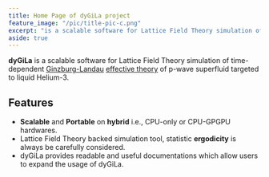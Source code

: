 ```yaml
---
title: Home Page of dyGiLa project
feature_image: "/pic/title-pic-c.png"
excerpt: "is a scalable software for Lattice Field Theory simulation of time-dependent [Ginzburg-Landau](https://en.wikipedia.org/wiki/Ginzburg%E2%80%93Landau_theory) [effective theory](https://en.wikipedia.org/wiki/Effective_field_theory) of p-wave superfluid targeted to Helium-3"
aside: true
---
```

**dyGiLa** is a scalable software for Lattice Field Theory simulation of time-dependent [Ginzburg-Landau](https://en.wikipedia.org/wiki/Ginzburg%E2%80%93Landau_theory) [effective theory](https://en.wikipedia.org/wiki/Effective_field_theory) of p-wave superfluid targeted to liquid Helium-3.

## Features

- **Scalable** and **Portable** on **hybrid** i.e., CPU-only or CPU-GPGPU hardwares.
- Lattice Field Theory backed simulation tool, statistic **ergodicity** is always be carefully considered.   
- dyGiLa provides readable and useful documentations which allow users to expand the usage of dyGiLa.